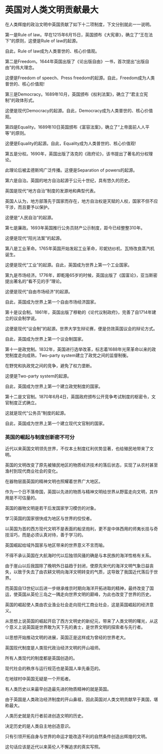 # 英国对人类文明贡献最大

在人类辉煌的政治文明中英国贡献了如下十二项制度，下文分别就此一一说明。

第一是Rule of law。早在1215年6月15日，英国颁布《大宪章》，确立了“王在法下”的原则，这便是Rule of law的起源。

自此，Rule of law成为人类普世的、核心价值观。


第二是Freedom。1644年英国出版了《论出版自由》一书，首次提出“出版自由”的伟大理念。

这便是Freedom of speech、Press freedom的起源。自此，Freedom成为人类普世的、核心价值观!


第三是Democracy。1689年10月，英国颁布《权利法案》，确立了“君主立宪制”的政体形式。

这便是现代Democracy的起源。自此，Democracy成为人类普世的、核心价值观。


第四是Equality。1689年10日英国颁布《富容法案》，确立了“上帝面前人人平等”的原则。

这便是Equality的起源。自此，Equality成为人类普世的、核心价值观!


第五是分权。1690年，英国出版了洛克的《政府论》，该书提出了著名的分权理论。

此理论后被孟德斯鸠广泛传播。这便是Separation of powers的起源。


第六是自治。英国的地方自治起源于公元十世纪，具有悠久的历史。

英国是现代“地方自治”制度的发源地和典型代表。

英国人认为，地方部落先于国家而存在，地方自治权是天赋的人权，国家不但不应干涉，而且要予以保护。

这便是“人民自治”的起源。


第七是廉政。1693年英国推行公务员财产公示制度，距今已经整整310年。

这便是现代“阳光法案”的起源。


第八是工业革命。1765年英国开始发起工业革命，珍妮纺纱机、瓦特改良蒸汽机诞生。

这便是现代“工业”的起源。自此，英国成为世界上第一个工业国家。


第九是市场经济。1776年，即乾隆65岁的时候，英国出版了《国富论》，亚当斯密提出著名的“看不见的手”理论。

这便是现代“自由市场经济”的起源。

自此，英国成为世界上第一个自由市场经济国家。


第十是议会制。1861年，英国出版了穆勒的《论代议制政府》，完善了自1714年建立的议会制学说。

这便是现代“议会制”的起源。世界大学生辩论赛，便是仿效英国议会的辩论方式。

自此，英国成为世界上第一个议会制国家。


第十一是政党制。1832年，英国进行选举改革，标志着1688年光荣革命以来的政党制度走向成熟，Two-party system建立了政党之间的监督制衡。

在野党和执政党之间的竞争，避免了权力垄断。

这便是Two-party system的起源。

自此，英国成为世界上第一个建立政党制度的国家。


第十二是文官制。1870年6月4日，英国政府颁布公开竞争考试制度的枢密令，文官制度正式确立。

这就是现代“公务员”制度的起源。

自此，英国成为世界上第一个建立现代文官制的国家。


### 英国的崛起与制度创新密不可分

近代以来英国文明领先世界，不仅本土制度红利优势显著，也给殖民地带来了文明。

英国的文明改变了原先被殖民地区的物质经济技术的落后状态，实现了从农村甚至渔村到现代商业社会的变化。

在器物层面英国的精神文明也照耀着世界广大地区。

作为一个日不落帝国，英国以先进的物质与精神文明给世界从野蛮走向文明，其作用是不可估量的。

英国的器物文明是若干后发国家学习模仿的对象。

学习英国的国家很快成为地区与世界的佼佼者。

以英国为首的西方现代文明不是表面的船坚炮利，更不是中体西用的师夷长技与奇技淫巧，而是必须认真对待，善于学习的。

英国崛起给域外国家与地区带来的世界意义不言而喻。

不得不承认英国在大航海时代以后独领风骚的确是与本民族的海洋性格有关系。

由于崖山以后我国除了晚明外日益趋于封闭，使原先宋代的海洋文明气象日益丧失，以致于失去了由农耕文明向海洋文明转变的气质，这导致了我国近代落后于世界。

而英国自13世纪以后进一步继承维京时期向海洋开拓进取的精神，最终改变了国运，使英国从英伦三岛之一隅走向世界文明的巅峰，为此也改变了世界的历史。

英国的崛起使人类由农业渔业社会走向现代工商业社会，这是英国崛起的经济意义。

从思想上说英国的崛起开启了西方文明史的新纪元，带来了人类文明的曙光，从这个意义上说英国是世界敢为天下先的勇士，是世界文明的探索者与先行者。

以思想开始推动文明的进展，英国正是这样成为曾经的世界老大。

英国现代制度是人类现代政治经济文明的开山祖师。

所有人类现代的制度都是英国创造的。

现代社会的秩序与运行规范也是英国人率先垂范的。

在地球村中英国无疑是一个开拓者。

有人类历史以来最早创造最先进的物质精神的就是英国。

由于英国是人类政治经济制度的开山鼻祖，因此英国对人类文明贡献早于美国，堪称最大。

人类历史就是先行者前进创造文明的历史。

决定历史的是人类自主地创造意识。

只有引领开拓自身与世界的命运才能改造不利的自然条件创造出辉煌的文明。

这句话应该是近代以来英伦人不懈追求的真实写照。
